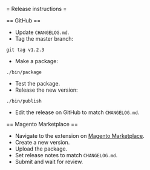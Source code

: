 = Release instructions =

== GitHub ==

* Update `CHANGELOG.md`.
* Tag the master branch:

~~~
git tag v1.2.3
~~~

* Make a package:

~~~
./bin/package
~~~

* Test the package.
* Release the new version:

~~~
./bin/publish
~~~

* Edit the release on GitHub to match `CHANGELOG.md`.

== Magento Marketplace ==

* Navigate to the extension on [Magento
  Marketplace](https://developer.magento.com/extensions/versions/webwinkelkeur-magento2).
* Create a new version.
* Upload the package.
* Set release notes to match `CHANGELOG.md`.
* Submit and wait for review.
